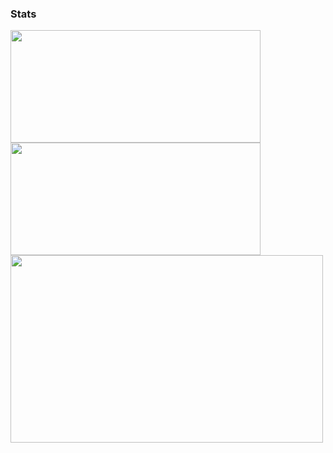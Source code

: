 ### Stats
<div>
  <img height="180em" width="400em" src="https://github-readme-stats.vercel.app/api?username=sprdev&count_private=true&show_icons=true&theme=github_dark" />
  <img height="180em" width="400em" src="https://github-readme-stats.vercel.app/api/top-langs/?username=sprdev&langs_count=6&layout=compact&theme=github_dark" />
</div>

<div>
  <img height="300em" width="500em" align="center" height="280em" src="https://github-readme-stats.vercel.app/api/wakatime?username=sprdev&theme=github_dark&langs_count=6">
<div>
